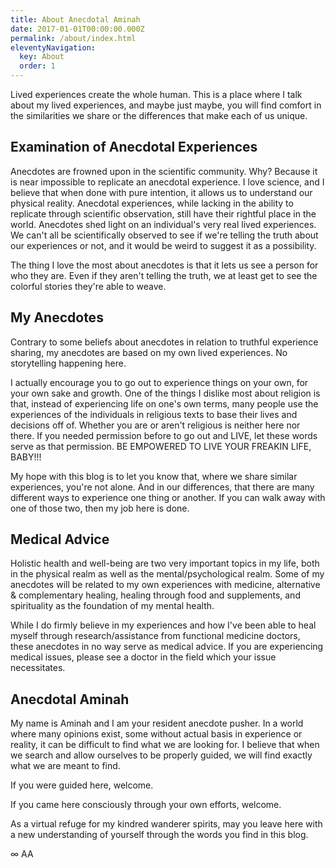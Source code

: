 ```yaml
---
title: About Anecdotal Aminah
date: 2017-01-01T00:00:00.000Z
permalink: /about/index.html
eleventyNavigation:
  key: About
  order: 1
---
```

Lived experiences create the whole human. This is a place where I talk about my lived experiences, and maybe just maybe, you will find comfort in the similarities we share or the differences that make each of us unique. 

## Examination of Anecdotal Experiences

Anecdotes are frowned upon in the scientific community. Why? Because it is near impossible to replicate an anecdotal experience. I love science, and I believe that when done with pure intention, it allows us to understand our physical reality. Anecdotal experiences, while lacking in the ability to replicate through scientific observation, still have their rightful place in the world. Anecdotes shed light on an individual's very real lived experiences. We can't all be scientifically observed to see if we're telling the truth about our experiences or not, and it would be weird to suggest it as a possibility. 

The thing I love the most about anecdotes is that it lets us see a person for who they are. Even if they aren't telling the truth, we at least get to see the colorful stories they're able to weave.

## My Anecdotes

Contrary to some beliefs about anecdotes in relation to truthful experience sharing, my anecdotes are based on my own lived experiences. No storytelling happening here. 

I actually encourage you to go out to experience things on your own, for your own sake and growth. One of the things I dislike most about religion is that, instead of experiencing life on one's own terms, many people use the experiences of the individuals in religious texts to base their lives and decisions off of. Whether you are or aren't religious is neither here nor there. If you needed permission before to go out and LIVE, let these words serve as that permission. BE EMPOWERED TO LIVE YOUR FREAKIN LIFE, BABY!!!

My hope with this blog is to let you know that, where we share similar experiences, you're not alone. And in our differences, that there are many different ways to experience one thing or another. If you can walk away with one of those two, then my job here is done.

## Medical Advice

Holistic health and well-being are two very important topics in my life, both in the physical realm as well as the mental/psychological realm. Some of my anecdotes will be related to my own experiences with medicine, alternative & complementary healing, healing through food and supplements, and spirituality as the foundation of my mental health.

While I do firmly believe in my experiences and how I've been able to heal myself through research/assistance from functional medicine doctors, these anecdotes in no way serve as medical advice. If you are experiencing medical issues, please see a doctor in the field which your issue necessitates. 

## Anecdotal Aminah

My name is Aminah and I am your resident anecdote pusher. In a world where many opinions exist, some without actual basis in experience or reality, it can be difficult to find what we are looking for. I believe that when we search and allow ourselves to be properly guided, we will find exactly what we are meant to find. 

If you were guided here, welcome. 

If you came here consciously through your own efforts, welcome.

As a virtual refuge for my kindred wanderer spirits, may you leave here with a new understanding of yourself through the words you find in this blog.

∞ AA
